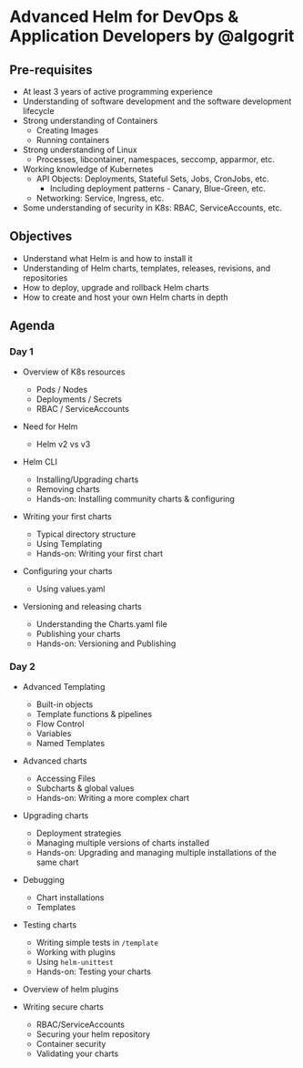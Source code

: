 # Advanced Helm for DevOps & Application Developers by @algogrit

## Pre-requisites

- At least 3 years of active programming experience
- Understanding of software development and the software development lifecycle
- Strong understanding of Containers
  - Creating Images
  - Running containers
- Strong understanding of Linux
  - Processes, libcontainer, namespaces, seccomp, apparmor, etc.
- Working knowledge of Kubernetes
  - API Objects: Deployments, Stateful Sets, Jobs, CronJobs, etc.
    - Including deployment patterns - Canary, Blue-Green, etc.
  - Networking: Service, Ingress, etc.
- Some understanding of security in K8s: RBAC, ServiceAccounts, etc.

## Objectives

- Understand what Helm is and how to install it
- Understanding of Helm charts, templates, releases, revisions, and repositories
- How to deploy, upgrade and rollback Helm charts
- How to create and host your own Helm charts in depth

## Agenda

### Day 1

- Overview of K8s resources
  - Pods / Nodes
  - Deployments / Secrets
  - RBAC / ServiceAccounts

- Need for Helm
  - Helm v2 vs v3

- Helm CLI
  - Installing/Upgrading charts
  - Removing charts
  - Hands-on: Installing community charts & configuring

- Writing your first charts
  - Typical directory structure
  - Using Templating
  - Hands-on: Writing your first chart

- Configuring your charts
  - Using values.yaml

- Versioning and releasing charts
  - Understanding the Charts.yaml file
  - Publishing your charts
  - Hands-on: Versioning and Publishing

### Day 2

- Advanced Templating
  - Built-in objects
  - Template functions & pipelines
  - Flow Control
  - Variables
  - Named Templates

- Advanced charts
  - Accessing Files
  - Subcharts & global values
  - Hands-on: Writing a more complex chart

- Upgrading charts
  - Deployment strategies
  - Managing multiple versions of charts installed
  - Hands-on: Upgrading and managing multiple installations of the same chart

- Debugging
  - Chart installations
  - Templates

- Testing charts
  - Writing simple tests in `/template`
  - Working with plugins
  - Using `helm-unittest`
  - Hands-on: Testing your charts

- Overview of helm plugins

- Writing secure charts
  - RBAC/ServiceAccounts
  - Securing your helm repository
  - Container security
  - Validating your charts
